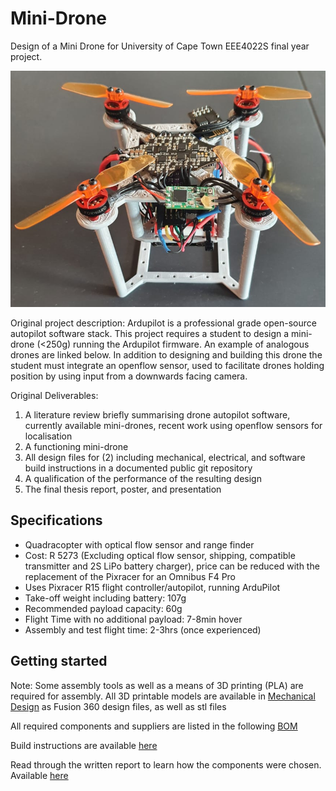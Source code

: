 # Mini-Drone
Design of a Mini Drone for University of Cape Town EEE4022S final year project.


![](./Images/framef1.png)


Original project description:
Ardupilot is a professional grade open-source autopilot software stack. This
project requires a student to design a mini-drone (<250g) running the Ardupilot
firmware. An example of analogous drones are linked below. In addition to
designing and building this drone the student must integrate an openflow sensor,
used to facilitate drones holding position by using input from a downwards facing
camera.

Original Deliverables:
1. A literature review briefly summarising drone autopilot software, currently
available mini-drones, recent work using openflow sensors for localisation
2. A functioning mini-drone
3. All design files for (2) including mechanical, electrical, and software build
instructions in a documented public git repository
4. A qualification of the performance of the resulting design
5. The final thesis report, poster, and presentation

## Specifications
- Quadracopter with optical flow sensor and range finder
- Cost: R 5273 (Excluding optical flow sensor, shipping, compatible transmitter and 2S LiPo battery charger), price can be reduced with the replacement of the Pixracer for an Omnibus F4 Pro
- Uses Pixracer R15 flight controller/autopilot, running ArduPilot
- Take-off weight including battery: 107g
- Recommended payload capacity: 60g
- Flight Time with no additional payload: 7-8min hover
- Assembly and test flight time: 2-3hrs (once experienced)

## Getting started
Note: Some assembly tools as well as a means of 3D printing (PLA) are required for assembly.  All 3D printable models are available in [Mechanical Design](./Mechanical%20Design) as Fusion 360 design files, as well as stl files

All required components and suppliers are listed in the following [BOM](./Instructions/BOM.xlsx)

Build instructions are available [here](./Instructions/README.md)

Read through the written report to learn how the components were chosen. Available [here](./report.pdf)


